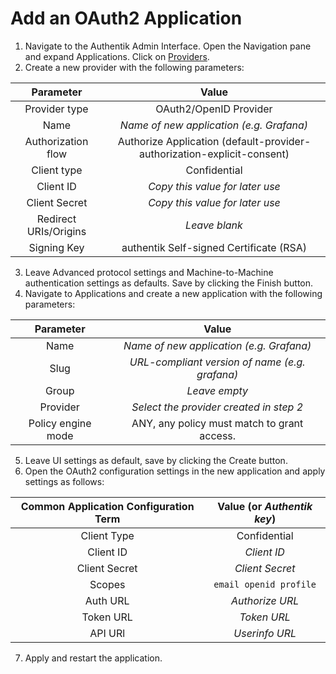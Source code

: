 # Add an OAuth2 Application
1. Navigate to the Authentik Admin Interface. Open the Navigation pane and expand Applications. Click on [Providers](https://authentik.jafner.net/if/admin/#/core/providers).
2. Create a new provider with the following parameters:

| Parameter | Value |
|:---------:|:-----:|
| Provider type | OAuth2/OpenID Provider |
| Name | *Name of new application (e.g. Grafana)* |
| Authorization flow | Authorize Application (default-provider-authorization-explicit-consent) |
| Client type | Confidential |
| Client ID | *Copy this value for later use* |
| Client Secret | *Copy this value for later use* |
| Redirect URIs/Origins | *Leave blank* |
| Signing Key | authentik Self-signed Certificate (RSA) |

3. Leave Advanced protocol settings and Machine-to-Machine authentication settings as defaults. Save by clicking the Finish button.
4. Navigate to Applications and create a new application with the following parameters:

| Parameter | Value |
|:---------:|:-----:|
| Name | *Name of new application (e.g. Grafana)* |
| Slug | *URL-compliant version of name (e.g. grafana)* |
| Group | *Leave empty* |
| Provider | *Select the provider created in step 2* |
| Policy engine mode | ANY, any policy must match to grant access. |

5. Leave UI settings as default, save by clicking the Create button.
6. Open the OAuth2 configuration settings in the new application and apply settings as follows:

| Common Application Configuration Term | Value (or *Authentik key*) |
|:-------------------------------------:|:--------------------------:|
| Client Type | Confidential |
| Client ID | *Client ID* |
| Client Secret | *Client Secret* |
| Scopes | `email openid profile` |
| Auth URL | *Authorize URL* |
| Token URL | *Token URL* |
| API URl | *Userinfo URL* |

7. Apply and restart the application.